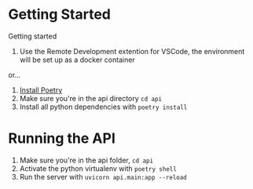 # Getting Started
Getting started
1. Use the Remote Development extention for VSCode, the environment will be set up as a docker container

or...

1. [Install Poetry](https://python-poetry.org/docs/#installation)
1. Make sure you're in the api directory `cd api`
1. Install all python dependencies with `poetry install`

# Running the API
1. Make sure you're in the api folder, `cd api`
1. Activate the python virtualenv with `poetry shell`
1. Run the server with `uvicorn api.main:app --reload`